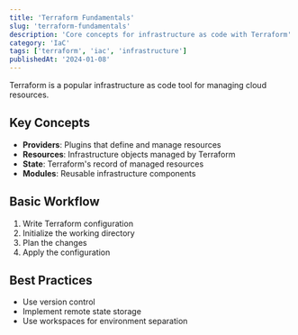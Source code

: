 ```yaml
---
title: 'Terraform Fundamentals'
slug: 'terraform-fundamentals'
description: 'Core concepts for infrastructure as code with Terraform'
category: 'IaC'
tags: ['terraform', 'iac', 'infrastructure']
publishedAt: '2024-01-08'
---
```


Terraform is a popular infrastructure as code tool for managing cloud resources.

## Key Concepts

- **Providers**: Plugins that define and manage resources
- **Resources**: Infrastructure objects managed by Terraform
- **State**: Terraform's record of managed resources
- **Modules**: Reusable infrastructure components

## Basic Workflow

1. Write Terraform configuration
2. Initialize the working directory
3. Plan the changes
4. Apply the configuration

## Best Practices

- Use version control
- Implement remote state storage
- Use workspaces for environment separation
